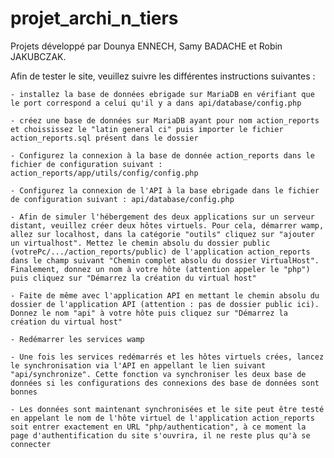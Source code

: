 # projet_archi_n_tiers
Projets développé par Dounya ENNECH, Samy BADACHE et Robin JAKUBCZAK.


Afin de tester le site, veuillez suivre les différentes instructions suivantes :

	- installez la base de données ebrigade sur MariaDB en vérifiant que le port correspond a celui qu'il y a dans api/database/config.php

	- créez une base de données sur MariaDB ayant pour nom action_reports et choississez le "latin general ci" puis importer le fichier action_reports.sql présent dans le dossier

	- Configurez la connexion à la base de donnée action_reports dans le fichier de configuration suivant : action_reports/app/utils/config/config.php

	- Configurez la connexion de l'API à la base ebrigade dans le fichier de configuration suivant : api/database/config.php

	- Afin de simuler l'hébergement des deux applications sur un serveur distant, veuillez créer deux hôtes virtuels. Pour cela, démarrer wamp, allez sur localhost, dans la catégorie "outils" cliquez sur "ajouter un virtualhost". Mettez le chemin absolu du dossier public (votrePc/.../action_reports/public) de l'application action_reports dans le champ suivant "Chemin complet absolu du dossier VirtualHost". Finalement, donnez un nom à votre hôte (attention appeler le "php") puis cliquez sur "Démarrez la création du virtual host"

	- Faite de même avec l'application API en mettant le chemin absolu du dossier de l'application API (attention : pas de dossier public ici). Donnez le nom "api" à votre hôte puis cliquez sur "Démarrez la création du virtual host"

	- Redémarrer les services wamp

	- Une fois les services redémarrés et les hôtes virtuels crées, lancez le synchronisation via l'API en appellant le lien suivant "api/synchronize". Cette fonction va synchroniser les deux base de données si les configurations des connexions des base de données sont bonnes

	- Les données sont maintenant synchronisées et le site peut être testé en appelant le nom de l'hôte virtuel de l'application action_reports soit entrer exactement en URL "php/authentication", à ce moment la page d'authentification du site s'ouvrira, il ne reste plus qu'à se connecter


